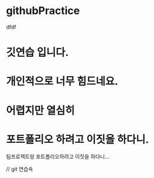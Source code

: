 # githubPractice
dfdf
# 깃연습 입니다.
# 개인적으로 너무 힘드네요.
# 어렵지만 열심히

# 포트폴리오 하려고 이짓을 하다니.
팀프로젝트랑 포트폴리오하려고 이짓을 하다니...

// git 연습속